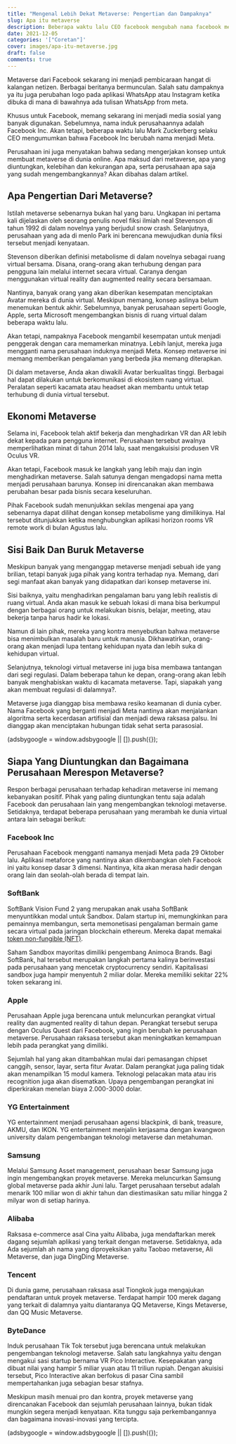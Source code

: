 ```yaml
---
title: "Mengenal Lebih Dekat Metaverse: Pengertian dan Dampaknya"
slug: Apa itu metaverse
description: Beberapa waktu lalu CEO facebook mengubah nama facebook menjadi Meta
date: 2021-12-05
categories: '["Coretan"]'
cover: images/apa-itu-metaverse.jpg
draft: false
comments: true
---
```

Metaverse dari Facebook sekarang ini menjadi pembicaraan hangat di kalangan netizen. Berbagai beritanya bermunculan. Salah satu dampaknya ya itu juga perubahan logo pada aplikasi WhatsApp atau Instagram ketika dibuka di mana di bawahnya ada tulisan WhatsApp from meta.

Khusus untuk Facebook, memang sekarang ini menjadi media sosial yang banyak digunakan. Sebelumnya, nama induk perusahaannya adalah Facebook Inc. Akan tetapi, beberapa waktu lalu Mark Zuckerberg selaku CEO mengumumkan bahwa Facebook Inc berubah nama menjadi Meta.

Perusahaan ini juga menyatakan bahwa sedang mengerjakan konsep untuk membuat metaverse di dunia online. Apa maksud dari metaverse, apa yang diuntungkan, kelebihan dan kekurangan apa, serta perusahaan apa saja yang sudah mengembangkannya? Akan dibahas dalam artikel.

## Apa Pengertian Dari Metaverse?

Istilah metaverse sebenarnya bukan hal yang baru. Ungkapan ini pertama kali dijelaskan oleh seorang penulis novel fiksi ilmiah neal Stevenson di tahun 1992 di dalam novelnya yang berjudul snow crash. Selanjutnya, perusahaan yang ada di menlo Park ini berencana mewujudkan dunia fiksi tersebut menjadi kenyataan.

Stevenson diberikan definisi metabolisme di dalam novelnya sebagai ruang virtual bersama. Disana, orang-orang akan terhubung dengan para pengguna lain melalui internet secara virtual. Caranya dengan menggunakan virtual reality dan augmented reality secara bersamaan.

Nantinya, banyak orang yang akan diberikan kesempatan menciptakan Avatar mereka di dunia virtual. Meskipun memang, konsep aslinya belum menemukan bentuk akhir. Sebelumnya, banyak perusahaan seperti Google, Apple, serta Microsoft mengembangkan bisnis di ruang virtual dalam beberapa waktu lalu.

Akan tetapi, nampaknya Facebook mengambil kesempatan untuk menjadi penggerak dengan cara memamerkan minatnya. Lebih lanjut, mereka juga mengganti nama perusahaan induknya menjadi Meta. Konsep metaverse ini memang memberikan pengalaman yang berbeda jika memang diterapkan.

Di dalam metaverse, Anda akan diwakili Avatar berkualitas tinggi. Berbagai hal dapat dilakukan untuk berkomunikasi di ekosistem ruang virtual. Peralatan seperti kacamata atau headset akan membantu untuk tetap terhubung di dunia virtual tersebut.

## Ekonomi Metaverse

Selama ini, Facebook telah aktif bekerja dan menghadirkan VR dan AR lebih dekat kepada para pengguna internet. Perusahaan tersebut awalnya memperlihatkan minat di tahun 2014 lalu, saat mengakuisisi produsen VR Oculus VR.

Akan tetapi, Facebook masuk ke langkah yang lebih maju dan ingin menghadirkan metaverse. Salah satunya dengan mengadopsi nama metta menjadi perusahaan barunya. Konsep ini direncanakan akan membawa perubahan besar pada bisnis secara keseluruhan.

Pihak Facebook sudah menunjukkan sekilas mengenai apa yang sebenarnya dapat dilihat dengan konsep metabolisme yang dimilikinya. Hal tersebut ditunjukkan ketika menghubungkan aplikasi horizon rooms VR remote work di bulan Agustus lalu.

## Sisi Baik Dan Buruk Metaverse

Meskipun banyak yang menganggap metaverse menjadi sebuah ide yang brilian, tetapi banyak juga pihak yang kontra terhadap nya. Memang, dari segi manfaat akan banyak yang didapatkan dari konsep metaverse ini.

Sisi baiknya, yaitu menghadirkan pengalaman baru yang lebih realistis di ruang virtual. Anda akan masuk ke sebuah lokasi di mana bisa berkumpul dengan berbagai orang untuk melakukan bisnis, belajar, meeting, atau bekerja tanpa harus hadir ke lokasi.

Namun di lain pihak, mereka yang kontra menyebutkan bahwa metaverse bisa menimbulkan masalah baru untuk manusia. Dikhawatirkan, orang-orang akan menjadi lupa tentang kehidupan nyata dan lebih suka di kehidupan virtual.

Selanjutnya, teknologi virtual metaverse ini juga bisa membawa tantangan dari segi regulasi. Dalam beberapa tahun ke depan, orang-orang akan lebih banyak menghabiskan waktu di kacamata metaverse. Tapi, siapakah yang akan membuat regulasi di dalamnya?.

Metaverse juga dianggap bisa membawa resiko keamanan di dunia cyber. Nama Facebook yang berganti menjadi Meta nantinya akan menjalankan algoritma serta kecerdasan artifisial dan menjadi dewa raksasa palsu. Ini dianggap akan menciptakan hubungan tidak sehat serta parasosial.

(adsbygoogle = window.adsbygoogle || \[\]).push({});

## Siapa Yang Diuntungkan dan Bagaimana Perusahaan Merespon Metaverse?

Respon berbagai perusahaan terhadap kehadiran metaverse ini memang kebanyakan positif. Pihak yang paling diuntungkan tentu saja adalah Facebook dan perusahaan lain yang mengembangkan teknologi metaverse. Setidaknya, terdapat beberapa perusahaan yang merambah ke dunia virtual antara lain sebagai berikut:

### Facebook Inc

Perusahaan Facebook mengganti namanya menjadi Meta pada 29 Oktober lalu. Aplikasi metaforce yang nantinya akan dikembangkan oleh Facebook ini yaitu konsep dasar 3 dimensi. Nantinya, kita akan merasa hadir dengan orang lain dan seolah-olah berada di tempat lain.

### SoftBank

SoftBank Vision Fund 2 yang merupakan anak usaha SoftBank menyuntikkan modal untuk Sandbox. Dalam startup ini, memungkinkan para pemainnya membangun, serta memonetisasi pengalaman bermain game secara virtual pada jaringan blockchain ethereum. Mereka dapat memakai [token non-fungible (NFT)](https://jundi.web.id/posts/apa-itu-nft/).

Saham Sandbox mayoritas dimiliki pengembang Animoca Brands. Bagi SoftBank, hal tersebut merupakan langkah pertama kalinya berinvestasi pada perusahaan yang mencetak cryptocurrency sendiri. Kapitalisasi sandbox juga hampir menyentuh 2 miliar dolar. Mereka memiliki sekitar 22% token sekarang ini.

### Apple

Perusahaan Apple juga berencana untuk meluncurkan perangkat virtual reality dan augmented reality di tahun depan. Perangkat tersebut serupa dengan Oculus Quest dari Facebook, yang ingin berubah ke perusahaan metaverse. Perusahaan raksasa tersebut akan meningkatkan kemampuan lebih pada perangkat yang dimiliki.

Sejumlah hal yang akan ditambahkan mulai dari pemasangan chipset canggih, sensor, layar, serta fitur Avatar. Dalam perangkat juga paling tidak akan menampilkan 15 modul kamera. Teknologi pelacakan mata atau iris recognition juga akan disematkan. Upaya pengembangan perangkat ini diperkirakan menelan biaya 2.000-3000 dolar.

### YG Entertainment

YG entertainment menjadi perusahaan agensi blackpink, di bank, treasure, AKMU, dan IKON. YG entertainment menjalin kerjasama dengan kwangwon university dalam pengembangan teknologi metaverse dan metahuman.

### Samsung

Melalui Samsung Asset management, perusahaan besar Samsung juga ingin mengembangkan proyek metaverse. Mereka meluncurkan Samsung global metaverse pada akhir Juni lalu. Target perusahaan tersebut adalah menarik 100 miliar won di akhir tahun dan diestimasikan satu miliar hingga 2 milyar won di setiap harinya.

### Alibaba

Raksasa e-commerce asal Cina yaitu Alibaba, juga mendaftarkan merek dagang sejumlah aplikasi yang terkait dengan metaverse. Setidaknya, ada Ada sejumlah ah nama yang diproyeksikan yaitu Taobao metaverse, Ali Metaverse, dan juga DingDing Metaverse.

### Tencent

Di dunia game, perusahaan raksasa asal Tiongkok juga mengajukan pendaftaran untuk proyek metaverse. Terdapat hampir 100 merek dagang yang terkait di dalamnya yaitu diantaranya QQ Metaverse, Kings Metaverse, dan QQ Music Metaverse.

### ByteDance

Induk perusahaan Tik Tok tersebut juga berencana untuk melakukan pengembangan teknologi metaverse. Salah satu langkahnya yaitu dengan mengakui sasi startup bernama VR Pico Interactive. Kesepakatan yang dibuat nilai yang hampir 5 miliar yuan atau 11 triliun rupiah. Dengan akuisisi tersebut, Pico Interactive akan berfokus di pasar Cina sambil mempertahankan juga sebagian besar stafnya.

Meskipun masih menuai pro dan kontra, proyek metaverse yang direncanakan Facebook dan sejumlah perusahaan lainnya, bukan tidak mungkin segera menjadi kenyataan. Kita tunggu saja perkembangannya dan bagaimana inovasi-inovasi yang tercipta.

(adsbygoogle = window.adsbygoogle || \[\]).push({});